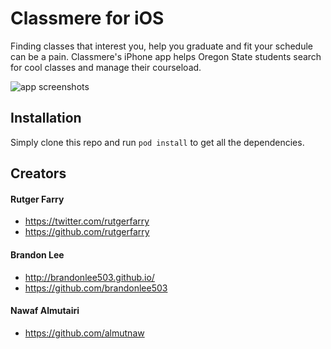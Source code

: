 # Classmere for iOS

Finding classes that interest you, help you graduate and fit your schedule can be a pain. Classmere's iPhone app helps Oregon State students search for cool classes and manage their courseload. 

![app screenshots](https://raw.githubusercontent.com/classmere/ios/mvp/Classmere.png)

## Installation

Simply clone this repo and run ```pod install``` to get all the dependencies.

## Creators
#### Rutger Farry
- https://twitter.com/rutgerfarry
- https://github.com/rutgerfarry

#### Brandon Lee
- http://brandonlee503.github.io/
- https://github.com/brandonlee503

#### Nawaf Almutairi
- https://github.com/almutnaw
